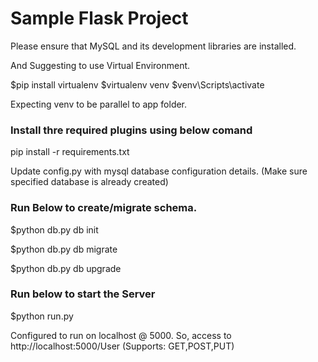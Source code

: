 # Sample Flask Project

Please ensure that MySQL and its development libraries are installed.

And Suggesting to use Virtual Environment.

$pip install virtualenv
$virtualenv venv
$venv\Scripts\activate

Expecting venv to be parallel to app folder.

### Install thre required plugins using below comand
pip install -r requirements.txt

Update config.py with mysql database configuration details. (Make sure specified database is already created)

### Run Below to create/migrate schema.
$python db.py db init

$python db.py db migrate

$python db.py db upgrade

### Run below to start the Server
$python run.py

Configured to run on localhost @ 5000.
So, access to http://localhost:5000/User (Supports: GET,POST,PUT)
